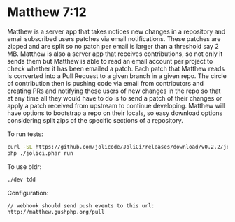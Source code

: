 Matthew 7:12
============

Matthew is a server app that takes notices new changes in a repository and email subscribed users patches via email
notifications. These patches are zipped and are split so no patch per email is larger than a threshold say 2 MB.
Matthew is also a server app that receives contributions, so not only it sends them but Matthew is able to read an
email account per project to check whether it has been emailed a patch. Each patch that Matthew reads is converted into
a Pull Request to a given branch in a given repo.
The circle of contribution then is pushing code via email from contributors and creating PRs and notifying these users
of new changes in the repo so that at any time all they would have to do is to send a patch of their changes or apply a
patch received from upstream to continue developing.
Matthew will have options to bootstrap a repo on their locals, so easy download options considering split zips of the
specific sections of a repository.

To run tests:

```bash
curl -SL https://github.com/jolicode/JoliCi/releases/download/v0.2.2/jolici.phar -o jolici.phar
php ./jolici.phar run
```

To use bldr:

```bash
./dev tdd
```

Configuration:

```bash
// webhook should send push events to this url:
http://matthew.gushphp.org/pull
```

